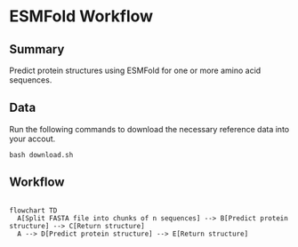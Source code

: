 # ESMFold Workflow

## Summary

Predict protein structures using ESMFold for one or more amino acid sequences.

## Data

Run the following commands to download the necessary reference data into your accout.

`bash download.sh `

## Workflow

```mermaid

flowchart TD
  A[Split FASTA file into chunks of n sequences] --> B[Predict protein structure] --> C[Return structure]
  A --> D[Predict protein structure] --> E[Return structure]

```
